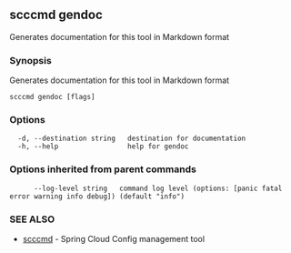 ## scccmd gendoc

Generates documentation for this tool in Markdown format

### Synopsis

Generates documentation for this tool in Markdown format

```
scccmd gendoc [flags]
```

### Options

```
  -d, --destination string   destination for documentation
  -h, --help                 help for gendoc
```

### Options inherited from parent commands

```
      --log-level string   command log level (options: [panic fatal error warning info debug]) (default "info")
```

### SEE ALSO

* [scccmd](scccmd.md)	 - Spring Cloud Config management tool

